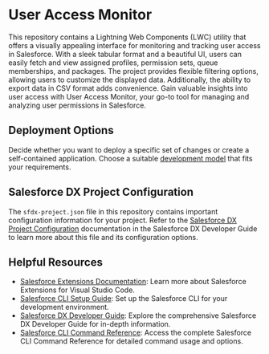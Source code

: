 # User Access Monitor

This repository contains a Lightning Web Components (LWC) utility that offers a visually appealing interface for monitoring and tracking user access in Salesforce. With a sleek tabular format and a beautiful UI, users can easily fetch and view assigned profiles, permission sets, queue memberships, and packages. The project provides flexible filtering options, allowing users to customize the displayed data. Additionally, the ability to export data in CSV format adds convenience. Gain valuable insights into user access with User Access Monitor, your go-to tool for managing and analyzing user permissions in Salesforce.

## Deployment Options

Decide whether you want to deploy a specific set of changes or create a self-contained application. Choose a suitable [development model](https://developer.salesforce.com/tools/vscode/en/user-guide/development-models) that fits your requirements.

## Salesforce DX Project Configuration

The `sfdx-project.json` file in this repository contains important configuration information for your project. Refer to the [Salesforce DX Project Configuration](https://developer.salesforce.com/docs/atlas.en-us.sfdx_dev.meta/sfdx_dev/sfdx_dev_ws_config.htm) documentation in the Salesforce DX Developer Guide to learn more about this file and its configuration options.

## Helpful Resources

- [Salesforce Extensions Documentation](https://developer.salesforce.com/tools/vscode/): Learn more about Salesforce Extensions for Visual Studio Code.
- [Salesforce CLI Setup Guide](https://developer.salesforce.com/docs/atlas.en-us.sfdx_setup.meta/sfdx_setup/sfdx_setup_intro.htm): Set up the Salesforce CLI for your development environment.
- [Salesforce DX Developer Guide](https://developer.salesforce.com/docs/atlas.en-us.sfdx_dev.meta/sfdx_dev/sfdx_dev_intro.htm): Explore the comprehensive Salesforce DX Developer Guide for in-depth information.
- [Salesforce CLI Command Reference](https://developer.salesforce.com/docs/atlas.en-us.sfdx_cli_reference.meta/sfdx_cli_reference/cli_reference.htm): Access the complete Salesforce CLI Command Reference for detailed command usage and options.